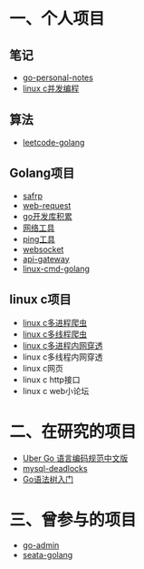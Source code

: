 # 一、个人项目
## 笔记
* [go-personal-notes](https://github.com/laijinhang/go-personal-notes)
* [linux c并发编程](https://github.com/laijinhang/linux-c-concurrent-programming-book)
## 算法
* [leetcode-golang](https://github.com/laijinhang/leetcode-golang)
## Golang项目
* [safrp](https://github.com/laijinhang/safrp)
* [web-request](https://github.com/laijinhang/web-request)
* [go开发库积累](https://github.com/laijinhang/personal-realization-golib)
* [网络工具](https://github.com/laijinhang/tools)
* [ping工具](https://github.com/laijinhang/ping)
* [websocket](https://github.com/laijinhang/go-tcp-websocket)
* [api-gateway](https://github.com/laijinhang/APIGateway)
* [linux-cmd-golang](https://github.com/laijinhang/linux-cmd-golang)
## linux c项目
* [linux c多进程爬虫](https://github.com/laijinhang/multiple_process_reptile_project_for_linux_c)
* [linux c多线程爬虫](https://github.com/laijinhang/multiple_thread_reptile_project_for_linux_c)
* [linux c多进程内网穿透](https://github.com/laijinhang/safrp_c)
* linux c多线程内网穿透
* linux c网页
* linux c http接口
* linux c web小论坛
# 二、在研究的项目
* [Uber Go 语言编码规范中文版](https://github.com/laijinhang/uber_go_guide_cn)
* [mysql-deadlocks](https://github.com/laijinhang/mysql-deadlocks)
* [Go语法树入门](https://github.com/laijinhang/go-ast-book)
# 三、曾参与的项目
* [go-admin](https://github.com/GoAdminGroup/go-admin)
* [seata-golang](https://github.com/laijinhang/seata-golang)

